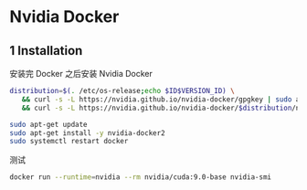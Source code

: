 # Nvidia Docker

## 1 Installation

安装完 Docker 之后安装 Nvidia Docker

```bash
distribution=$(. /etc/os-release;echo $ID$VERSION_ID) \
   && curl -s -L https://nvidia.github.io/nvidia-docker/gpgkey | sudo apt-key add - \
   && curl -s -L https://nvidia.github.io/nvidia-docker/$distribution/nvidia-docker.list | sudo tee /etc/apt/sources.list.d/nvidia-docker.list

sudo apt-get update
sudo apt-get install -y nvidia-docker2
sudo systemctl restart docker
```

测试

```bash 
docker run --runtime=nvidia --rm nvidia/cuda:9.0-base nvidia-smi
```

